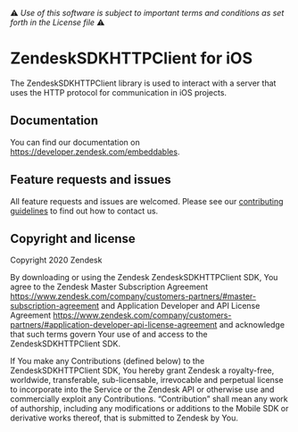 :warning: *Use of this software is subject to important terms and conditions as set forth in the License file* :warning:

# ZendeskSDKHTTPClient for iOS

The ZendeskSDKHTTPClient library is used to interact with a server that uses the HTTP protocol for communication in iOS projects.

## Documentation

You can find our documentation on https://developer.zendesk.com/embeddables.

## Feature requests and issues

All feature requests and issues are welcomed. Please see our [contributing guidelines](./CONTRIBUTING.md) to find out how to contact us.

## Copyright and license

Copyright 2020 Zendesk

By downloading or using the Zendesk ZendeskSDKHTTPClient SDK, You agree to the Zendesk Master
Subscription Agreement https://www.zendesk.com/company/customers-partners/#master-subscription-agreement and Application Developer and API License
Agreement https://www.zendesk.com/company/customers-partners/#application-developer-api-license-agreement and
acknowledge that such terms govern Your use of and access to the ZendeskSDKHTTPClient SDK.

If You make any Contributions (defined below) to the ZendeskSDKHTTPClient SDK, 
You hereby grant Zendesk a royalty-free, worldwide, transferable, sub-licensable, 
irrevocable and perpetual license to incorporate into the Service or the Zendesk API 
or otherwise use and commercially exploit any Contributions. “Contribution” shall mean 
any work of authorship, including any modifications or additions to the Mobile SDK 
or derivative works thereof, that is submitted to Zendesk by You.